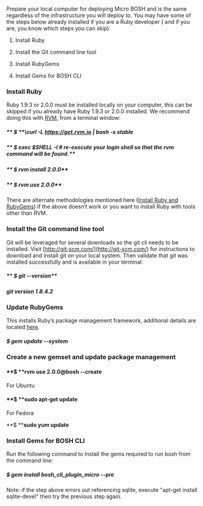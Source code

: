 Prepare your local computer for deploying Micro BOSH and is the same regardless of the infrastructure you will deploy to.  You may have some of the steps below already installed if you are a Ruby developer ( and if you are, you know which steps you can skip):

1. Install Ruby

2. Install the Git command line tool

3. Install RubyGems

4. Install Gems for BOSH CLI

### Install Ruby

Ruby 1.9.3 or 2.0.0 must be installed locally on your computer, this can be skipped if you already have Ruby 1.9.3 or 2.0.0 installed.  We recommend doing this with [RVM](https://rvm.io/rvm/install), from a terminal window:

##### **  $ ****\curl -L https://get.rvm.io | bash -s stable**

##### **  $ exec $SHELL -l # re-execute your login shell so that the rvm command will be found.**

##### **  $ rvm install 2.0.0**

##### **  $ rvm use 2.0.0**

There are alternate methodologies mentioned here ([Install Ruby and RubyGems](http://docs.cloudfoundry.com/docs/common/install_ruby.html)) if the above doesn’t work or you want to install Ruby with tools other than RVM.

### Install the Git command line tool

Git will be leveraged for several downloads so the git cli needs to be installed.  Visit [http://git-scm.com/](http://git-scm.com/) for instructions to download and install git on your local system. Then validate that git was installed successfully and is available in your terminal:

##### **  $ git --version**

##### **git version 1.8.4.2**

### Update RubyGems

This installs Ruby’s package management framework, additional details are located [here](http://rubygems.org/pages/download).

##### **$ gem update --system**

### Create a new gemset and update package management

#### **$ ****rvm use 2.0.0@bosh --create**

For Ubuntu

#### **$ ****sudo apt-get update**

For Fedora

  **$ ****sudo yum update**

### Install Gems for BOSH CLI

Run the following command to Install the gems required to run bosh from the command line:

##### **$ ****g****em install bosh_cli_plugin_micro --pre**

Note: if the step above errors out referencing sqlite, execute "apt-get install sqlite-devel" then try the previous step again.
